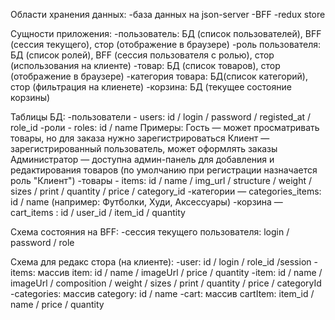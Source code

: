 Области хранения данных:
-база данных на json-server
-BFF
-redux store

Сущности приложения:
-пользователь: БД (список пользователей), BFF (сессия текущего), стор (отображение в браузере)
-роль пользователя: БД (список ролей), BFF (сессия пользователя с ролью), стор (использования на клиенте)
-товар: БД (список товаров), стор (отображение в браузере)
-категория товара: БД(список категорий), стор (фильтрация на клиенете)
-корзина: БД (текущее состояние корзины)

Таблицы БД:
-пользователи - users: id / login / password / registed_at / role_id
-роли - roles: id / name
Примеры:
Гость — может просматривать товары, но для заказа нужно зарегистрироваться
Клиент — зарегистрированный пользователь, может оформлять заказы
Администратор — доступна админ-панель для добавления и редактирования товаров
(по умолчанию при регистрации назначается роль "Клиент")
-товары - items: id / name / img_url / structure / weight / sizes / print / quantity / price / category_id
-категории — categories_items: id / name
(например: Футболки, Худи, Аксессуары)
-корзина — cart_items : id / user_id / item_id / quantity

Схема состояния на BFF:
-сессия текущего пользователя: login / password / role

Схема для редакс стора (на клиенте):
-user: id / login / role_id /session
-items: массив item: id / name / imageUrl / price / quantity
-item: id / name / imageUrl / composition / weight / sizes / print / quantity / price / categoryId
-categories: массив category: id / name
-cart: массив cartItem: item_id / name / price / quantity
